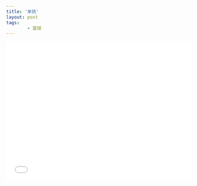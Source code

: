 ```yaml
---
title: '单挑'
layout: post
tags:
        - 篮球
---
```


<div style="position: relative; width: 100%; height: 0; padding-bottom: 75%;">
<iframe src="//player.bilibili.com/player.html?aid=56900060&cid=99380837&page=1" 
scrolling="no" 
border="0" 
frameborder="no" 
framespacing="0" 
allowfullscreen="true" 
style="position: absolute; width: 100%; height: 100%; left: 0; top: 0;"> </iframe>
</div>


